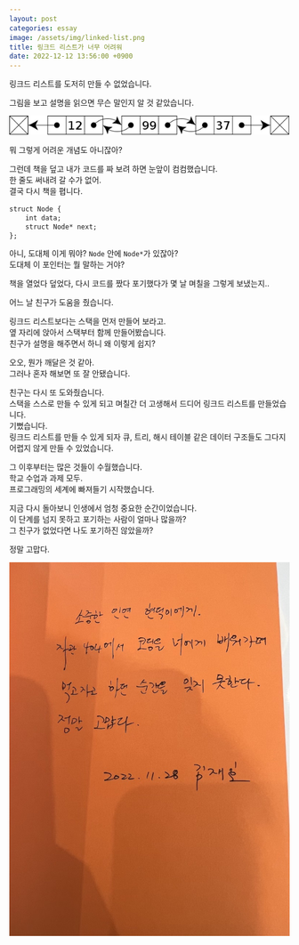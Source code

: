 ```yaml
---
layout: post
categories: essay
image: /assets/img/linked-list.png
title: 링크드 리스트가 너무 어려워
date: 2022-12-12 13:56:00 +0900
---
```


링크드 리스트를 도저히 만들 수 없었습니다.

그림을 보고 설명을 읽으면 무슨 말인지 알 것 같았습니다.

![링크드 리스트](/assets/img/linked-list.png)  

뭐 그렇게 어려운 개념도 아니잖아?

그런데 책을 덮고 내가 코드를 짜 보려 하면 눈앞이 컴컴했습니다.  
한 줄도 써내려 갈 수가 없어.  
결국 다시 책을 폅니다.

```
struct Node {
    int data;
    struct Node* next;
};
```

아니, 도대체 이게 뭐야? `Node` 안에 `Node*`가 있잖아?  
도대체 이 포인터는 뭘 말하는 거야?

책을 열었다 덮었다, 다시 코드를 짰다 포기했다가 몇 날 며칠을 그렇게 보냈는지..

어느 날 친구가 도움을 줬습니다.

링크드 리스트보다는 스택을 먼저 만들어 보라고.  
옆 자리에 앉아서 스택부터 함께 만들어봤습니다.  
친구가 설명을 해주면서 하니 왜 이렇게 쉽지?

오오, 뭔가 깨달은 것 같아.  
그러나 혼자 해보면 또 잘 안됐습니다.

친구는 다시 또 도와줬습니다.  
스택을 스스로 만들 수 있게 되고 며칠간 더 고생해서 드디어 링크드 리스트를 만들었습니다.  
기뻤습니다.  
링크드 리스트를 만들 수 있게 되자 큐, 트리, 해시 테이블 같은 데이터 구조들도 그다지 어렵지 않게 만들 수 있었습니다.    

그 이후부터는 많은 것들이 수월했습니다.  
학교 수업과 과제 모두.  
프로그래밍의 세계에 빠져들기 시작했습니다.

지금 다시 돌아보니 인생에서 엄청 중요한 순간이었습니다.  
이 단계를 넘지 못하고 포기하는 사람이 얼마나 많을까?  
그 친구가 없었다면 나도 포기하진 않았을까?

정말 고맙다.

![현덕이에게 편지](/assets/img/biggreat.jpg)